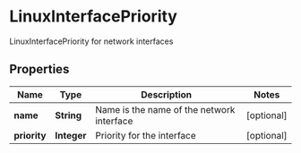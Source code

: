 

# LinuxInterfacePriority

LinuxInterfacePriority for network interfaces

## Properties

| Name | Type | Description | Notes |
|------------ | ------------- | ------------- | -------------|
|**name** | **String** | Name is the name of the network interface |  [optional] |
|**priority** | **Integer** | Priority for the interface |  [optional] |



